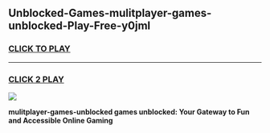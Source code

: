 
## Unblocked-Games-mulitplayer-games-unblocked-Play-Free-y0jml
<h3>
<a href="https://premium76.site?title=mulitplayer-games-unblocked&ref=18A1">CLICK TO PLAY</a></h3>
<hr>

<h3>
<a href="https://premium76.site?title=mulitplayer-games-unblocked&ref=18A1">CLICK 2 PLAY</a>
  
</h3>

<a href="https://premium76.site?title=mulitplayer-games-unblocked&ref=18A1"><img src="https://clearcache.store/games.png"></a>


**mulitplayer-games-unblocked games unblocked: Your Gateway to Fun and Accessible Online Gaming**
